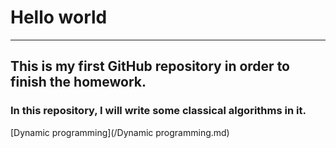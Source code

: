 # Hello world

----------------------------------------------------

## 	This is my first GitHub repository in order to finish the homework.

### 	In this repository, I will write some classical algorithms in it.

[Dynamic programming](/Dynamic programming.md)
